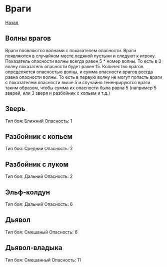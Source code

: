 # Враги

[Назад](./README.md)

## Волны врагов

Враги появляются волнами с показателем опасности. Враги появляются в случайном месте ледяной пустыни и следуют к игроку.
Показатель опасности волны всегда равен 5 * номер волны. То есть в 3 волну показатель опасности будет равен 15.
Количество врагов определяется опасностью волны, и сумма опасности врагов всегда равна опасности волны.
То есть в первую волну не могут попасть враги с показателем опасности выше 5 и случайно гененрируются враги таким образом, чтобы сумма их опасности была равна 5 (например 5 зверей, или 3 зверя и разбойник с копьем и т.д.)

## Зверь

Тип боя: Ближний
Опасность: 1

## Разбойник с копьем

Тип боя: Средний
Опасность: 2

## Разбойник с луком

Тип боя: Дальний
Опасность: 2

## Эльф-колдун

Тип боя: Дальний
Опасность: 6

## Дьявол

Тип боя: Смешаный
Опасность: 6

## Дьявол-владыка

Тип боя: Смешанный
Опасность: 11